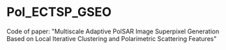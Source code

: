 # Pol_ECTSP_GSEO
Code of paper: "Multiscale Adaptive PolSAR Image Superpixel Generation Based on Local Iterative Clustering and Polarimetric Scattering Features"
